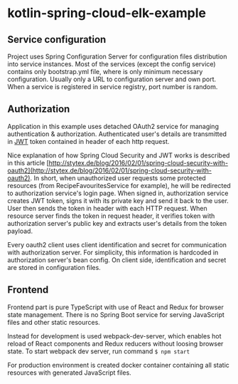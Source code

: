 # kotlin-spring-cloud-elk-example

## Service configuration

Project uses Spring Configuration Server for configuration files distribution into service instances. Most of the services (except the config service) contains only bootstrap.yml file, where is only minimum necessary configuration. 
Usually only a URL to configuration server and own port. When a service is registered in service registry, port number is random.

## Authorization

Application in this example uses detached OAuth2 service for managing authentication & authorization. Authenticated
user's details are transmitted in [JWT](https://jwt.io/) token contained in header of each http request. 

Nice explanation of how Spring Cloud Security and JWT works is described in this article [http://stytex.de/blog/2016/02/01/spring-cloud-security-with-oauth2](http://stytex.de/blog/2016/02/01/spring-cloud-security-with-oauth2).
In short, when unauthorized user requests some protected resources (from RecipeFavouritesService for example), he will be redirected
to authorization service's login page. When signed in, authorization service creates JWT token, signs it with its private key and
send it back to the user. User then sends the token in header with each HTTP request. When resource server finds the token in
request header, it verifies token with authorization server's public key and extracts user's details from the token payload.

Every oauth2 client uses client identification and secret for communication with authorization server. For simplicity, this information
is hardcoded in authorization server's bean config. On client side, identification and secret are stored in configuration files.

## Frontend

Frontend part is pure TypeScript with use of React and Redux for browser state management. There is no Spring Boot service
for serving JavaScript files and other static resources. 

Instead for development is used webpack-dev-server, which enables hot reload of React components and Redux reducers without loosing browser state.
To start webpack dev server, run command ``$ npm start``

For production environment is created docker container containing all static resources with generated JavaScript files.